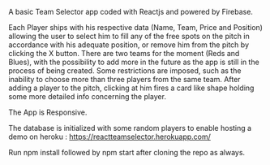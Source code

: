 
A basic Team Selector app coded with Reactjs and powered by Firebase. 

Each Player ships with his respective data (Name, Team, Price and Position) allowing the user to select him to fill any of the free spots on the pitch in accordance with his adequate position, or remove him from the pitch by clicking the X button.
There are two teams for the moment (Reds and Blues), with the possibility to add more in the future as the app is still in the process of being created.
Some restrictions are imposed, such as the inability to choose more than three players from the same team.
After adding a player to the pitch, clicking at him fires a card like shape holding some more detailed info concerning the player.

The App is Responsive.

The database is initialized with some random players to enable hosting a demo on heroku : https://reactteamselector.herokuapp.com/

Run npm install followed by npm start after cloning the repo as always.
